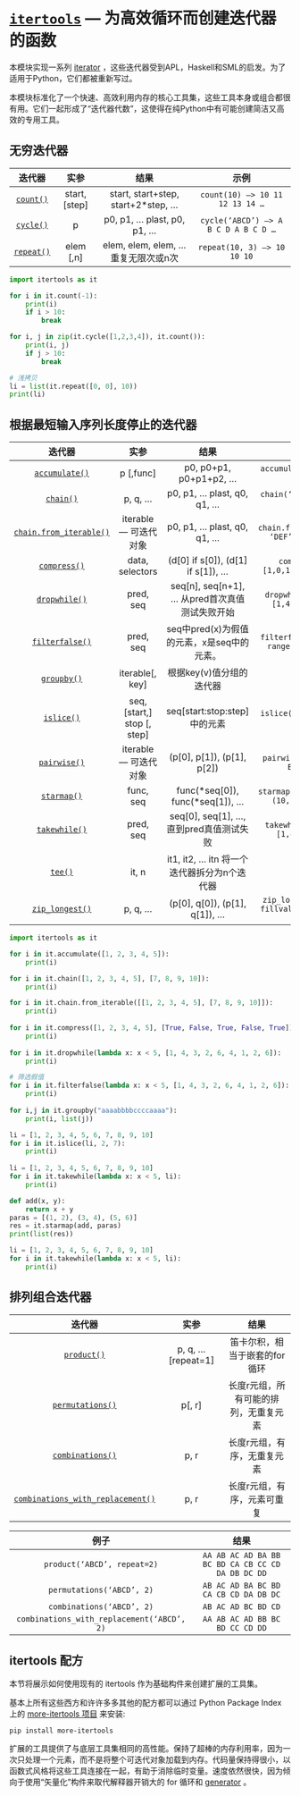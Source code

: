 # [`itertools`](https://www.bookstack.cn/read/python-3.10.0-zh/d230b7788e5c2742.md#module-itertools) — 为高效循环而创建迭代器的函数

本模块实现一系列 [iterator](https://www.bookstack.cn/read/python-3.10.0-zh/bd6b000ceb39b61e.md#term-iterator) ，这些迭代器受到APL，Haskell和SML的启发。为了适用于Python，它们都被重新写过。

本模块标准化了一个快速、高效利用内存的核心工具集，这些工具本身或组合都很有用。它们一起形成了“迭代器代数”，这使得在纯Python中有可能创建简洁又高效的专用工具。



## 无穷迭代器

|                            迭代器                            |     实参      |                结果                 |                 示例                 |
| :----------------------------------------------------------: | :-----------: | :---------------------------------: | :----------------------------------: |
| [`count()`](https://www.bookstack.cn/read/python-3.10.0-zh/d230b7788e5c2742.md#itertools.count) | start, [step] | start, start+step, start+2*step, …  |   `count(10) —> 10 11 12 13 14 …`    |
| [`cycle()`](https://www.bookstack.cn/read/python-3.10.0-zh/d230b7788e5c2742.md#itertools.cycle) |       p       |     p0, p1, … plast, p0, p1, …      | `cycle(‘ABCD’) —> A B C D A B C D …` |
| [`repeat()`](https://www.bookstack.cn/read/python-3.10.0-zh/d230b7788e5c2742.md#itertools.repeat) |   elem [,n]   | elem, elem, elem, … 重复无限次或n次 |     `repeat(10, 3) —> 10 10 10`      |

~~~python
import itertools as it

for i in it.count(-1):
    print(i)
    if i > 10:
        break

for i, j in zip(it.cycle([1,2,3,4]), it.count()):
    print(i, j)
    if j > 10:
        break

# 浅拷贝
li = list(it.repeat([0, 0], 10))
print(li)
~~~



## 根据最短输入序列长度停止的迭代器	

|                            迭代器                            |            实参             |                      结果                      |                           示例                            |
| :----------------------------------------------------------: | :-------------------------: | :--------------------------------------------: | :-------------------------------------------------------: |
| [`accumulate()`](https://www.bookstack.cn/read/python-3.10.0-zh/d230b7788e5c2742.md#itertools.accumulate) |          p [,func]          |             p0, p0+p1, p0+p1+p2, …             |         `accumulate([1,2,3,4,5]) —> 1 3 6 10 15`          |
| [`chain()`](https://www.bookstack.cn/read/python-3.10.0-zh/d230b7788e5c2742.md#itertools.chain) |           p, q, …           |           p0, p1, … plast, q0, q1, …           |           `chain(‘ABC’, ‘DEF’) —> A B C D E F`            |
| [`chain.from_iterable()`](https://www.bookstack.cn/read/python-3.10.0-zh/d230b7788e5c2742.md#itertools.chain.from_iterable) |    iterable — 可迭代对象    |           p0, p1, … plast, q0, q1, …           |   `chain.from_iterable([‘ABC’, ‘DEF’]) —> A B C D E F`    |
| [`compress()`](https://www.bookstack.cn/read/python-3.10.0-zh/d230b7788e5c2742.md#itertools.compress) |       data, selectors       |       (d[0] if s[0]), (d[1] if s[1]), …        |      `compress(‘ABCDEF’, [1,0,1,0,1,1]) —> A C E F`       |
| [`dropwhile()`](https://www.bookstack.cn/read/python-3.10.0-zh/d230b7788e5c2742.md#itertools.dropwhile) |          pred, seq          | seq[n], seq[n+1], … 从pred首次真值测试失败开始 |     `dropwhile(lambda x: x<5, [1,4,6,4,1]) —> 6 4 1`      |
| [`filterfalse()`](https://www.bookstack.cn/read/python-3.10.0-zh/d230b7788e5c2742.md#itertools.filterfalse) |          pred, seq          |   seq中pred(x)为假值的元素，x是seq中的元素。   |   `filterfalse(lambda x: x%2, range(10)) —> 0 2 4 6 8`    |
| [`groupby()`](https://www.bookstack.cn/read/python-3.10.0-zh/d230b7788e5c2742.md#itertools.groupby) |       iterable[, key]       |            根据key(v)值分组的迭代器            |                                                           |
| [`islice()`](https://www.bookstack.cn/read/python-3.10.0-zh/d230b7788e5c2742.md#itertools.islice) | seq, [start,] stop [, step] |          seq[start:stop:step]中的元素          |         `islice(‘ABCDEFG’, 2, None) —> C D E F G`         |
| [`pairwise()`](https://www.bookstack.cn/read/python-3.10.0-zh/d230b7788e5c2742.md#itertools.pairwise) |    iterable — 可迭代对象    |           (p[0], p[1]), (p[1], p[2])           |        `pairwise(‘ABCDEFG’) —> AB BC CD DE EF FG`         |
| [`starmap()`](https://www.bookstack.cn/read/python-3.10.0-zh/d230b7788e5c2742.md#itertools.starmap) |          func, seq          |        func(*seq[0]), func(*seq[1]), …         |    `starmap(pow, [(2,5), (3,2), (10,3)]) —> 32 9 1000`    |
| [`takewhile()`](https://www.bookstack.cn/read/python-3.10.0-zh/d230b7788e5c2742.md#itertools.takewhile) |          pred, seq          |    seq[0], seq[1], …, 直到pred真值测试失败     |      `takewhile(lambda x: x<5, [1,4,6,4,1]) —> 1 4`       |
| [`tee()`](https://www.bookstack.cn/read/python-3.10.0-zh/d230b7788e5c2742.md#itertools.tee) |            it, n            |  it1, it2, … itn 将一个迭代器拆分为n个迭代器   |                                                           |
| [`zip_longest()`](https://www.bookstack.cn/read/python-3.10.0-zh/d230b7788e5c2742.md#itertools.zip_longest) |           p, q, …           |         (p[0], q[0]), (p[1], q[1]), …          | `zip_longest(‘ABCD’, ‘xy’, fillvalue=’-‘) —> Ax By C- D-` |

~~~python
import itertools as it

for i in it.accumulate([1, 2, 3, 4, 5]):
    print(i)

for i in it.chain([1, 2, 3, 4, 5], [7, 8, 9, 10]):
    print(i) 

for i in it.chain.from_iterable([[1, 2, 3, 4, 5], [7, 8, 9, 10]]):
    print(i)
    
for i in it.compress([1, 2, 3, 4, 5], [True, False, True, False, True]):
    print(i)
    
for i in it.dropwhile(lambda x: x < 5, [1, 4, 3, 2, 6, 4, 1, 2, 6]):
    print(i)

# 筛选假值
for i in it.filterfalse(lambda x: x < 5, [1, 4, 3, 2, 6, 4, 1, 2, 6]):
    print(i)
    
for i,j in it.groupby("aaaabbbbccccaaaa"):
    print(i, list(j))

li = [1, 2, 3, 4, 5, 6, 7, 8, 9, 10]
for i in it.islice(li, 2, 7):
    print(i)
    
li = [1, 2, 3, 4, 5, 6, 7, 8, 9, 10]
for i in it.takewhile(lambda x: x < 5, li):
    print(i)

def add(x, y):
    return x + y
paras = [(1, 2), (3, 4), (5, 6)]
res = it.starmap(add, paras)
print(list(res))

li = [1, 2, 3, 4, 5, 6, 7, 8, 9, 10]
for i in it.takewhile(lambda x: x < 5, li):
    print(i)
~~~



## 排列组合迭代器

|                            迭代器                            |        实参        |                 结果                  |
| :----------------------------------------------------------: | :----------------: | :-----------------------------------: |
| [`product()`](https://www.bookstack.cn/read/python-3.10.0-zh/d230b7788e5c2742.md#itertools.product) | p, q, … [repeat=1] |     笛卡尔积，相当于嵌套的for循环     |
| [`permutations()`](https://www.bookstack.cn/read/python-3.10.0-zh/d230b7788e5c2742.md#itertools.permutations) |       p[, r]       | 长度r元组，所有可能的排列，无重复元素 |
| [`combinations()`](https://www.bookstack.cn/read/python-3.10.0-zh/d230b7788e5c2742.md#itertools.combinations) |        p, r        |      长度r元组，有序，无重复元素      |
| [`combinations_with_replacement()`](https://www.bookstack.cn/read/python-3.10.0-zh/d230b7788e5c2742.md#itertools.combinations_with_replacement) |        p, r        |      长度r元组，有序，元素可重复      |

|                    例子                    |                       结果                        |
| :----------------------------------------: | :-----------------------------------------------: |
|        `product(‘ABCD’, repeat=2)`         | `AA AB AC AD BA BB BC BD CA CB CC CD DA DB DC DD` |
|         `permutations(‘ABCD’, 2)`          |       `AB AC AD BA BC BD CA CB CD DA DB DC`       |
|         `combinations(‘ABCD’, 2)`          |                `AB AC AD BC BD CD`                |
| `combinations_with_replacement(‘ABCD’, 2)` |          `AA AB AC AD BB BC BD CC CD DD`          |



## itertools 配方

本节将展示如何使用现有的 itertools 作为基础构件来创建扩展的工具集。

基本上所有这些西方和许许多多其他的配方都可以通过 Python Package Index 上的 [more-itertools 项目](https://pypi.org/project/more-itertools/) 来安装:

```
pip install more-itertools
```

扩展的工具提供了与底层工具集相同的高性能。保持了超棒的内存利用率，因为一次只处理一个元素，而不是将整个可迭代对象加载到内存。代码量保持得很小，以函数式风格将这些工具连接在一起，有助于消除临时变量。速度依然很快，因为倾向于使用“矢量化”构件来取代解释器开销大的 for 循环和 [generator](https://www.bookstack.cn/read/python-3.10.0-zh/bd6b000ceb39b61e.md#term-generator) 。
